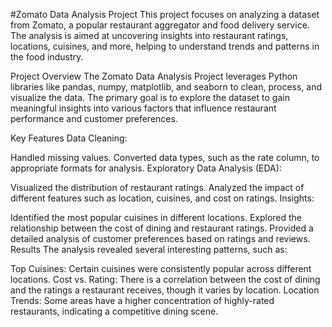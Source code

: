 #Zomato Data Analysis Project
This project focuses on analyzing a dataset from Zomato, a popular restaurant aggregator and food delivery service. The analysis is aimed at uncovering insights into restaurant ratings, locations, cuisines, and more, helping to understand trends and patterns in the food industry.

Project Overview
The Zomato Data Analysis Project leverages Python libraries like pandas, numpy, matplotlib, and seaborn to clean, process, and visualize the data. The primary goal is to explore the dataset to gain meaningful insights into various factors that influence restaurant performance and customer preferences.

Key Features
Data Cleaning:

Handled missing values.
Converted data types, such as the rate column, to appropriate formats for analysis.
Exploratory Data Analysis (EDA):

Visualized the distribution of restaurant ratings.
Analyzed the impact of different features such as location, cuisines, and cost on ratings.
Insights:

Identified the most popular cuisines in different locations.
Explored the relationship between the cost of dining and restaurant ratings.
Provided a detailed analysis of customer preferences based on ratings and reviews.
Results
The analysis revealed several interesting patterns, such as:

Top Cuisines: Certain cuisines were consistently popular across different locations.
Cost vs. Rating: There is a correlation between the cost of dining and the ratings a restaurant receives, though it varies by location.
Location Trends: Some areas have a higher concentration of highly-rated restaurants, indicating a competitive dining scene.
